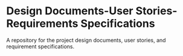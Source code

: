 # Design Documents-User Stories-Requirements Specifications
A repository for the project design documents, user stories, and requirement specifications.

